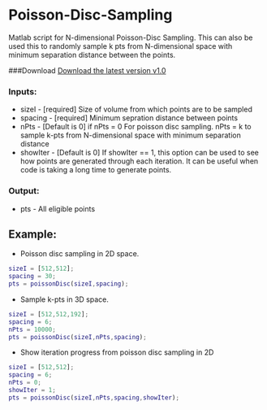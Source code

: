 # Poisson-Disc-Sampling
Matlab script for N-dimensional Poisson-Disc Sampling. This can also be used this to randomly sample k pts from N-dimensional space with minimum separation distance between the points.

###Download
[Download the latest version v1.0](https://github.com/mohakpatel/Poisson-Disc-Sampling/releases)

### Inputs:  
* sizeI -    [required] Size of volume from which points are to be sampled  
* spacing -  [required] Minimum sepration distance between points  
* nPts -     [Default is 0] if nPts = 0 For poisson disc sampling. nPts = k to sample k-pts from N-dimensional space with minimum separation distance  
* showIter - [Default is 0] If showIter == 1, this option can be used to see how points are generated through each iteration. It can be useful when code is taking a long time to generate points. 

### Output:
* pts -      All eligible points 


## Example:
* Poisson disc sampling in 2D space.  
```matlab
sizeI = [512,512];  
spacing = 30;  
pts = poissonDisc(sizeI,spacing);  
```
* Sample k-pts in 3D space.  
```matlab
sizeI = [512,512,192];  
spacing = 6;  
nPts = 10000;  
pts = poissonDisc(sizeI,nPts,spacing);  
```
* Show iteration progress from poisson disc sampling in 2D  
```matlab
sizeI = [512,512];  
spacing = 6;  
nPts = 0;  
showIter = 1;  
pts = poissonDisc(sizeI,nPts,spacing,showIter);  
```
